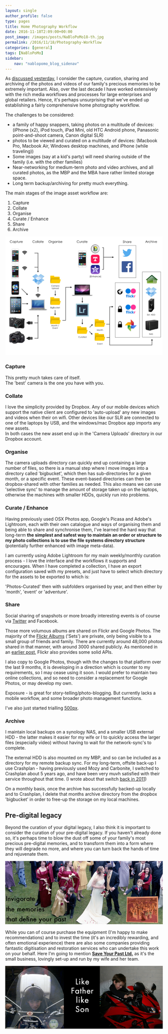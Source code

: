 ```yaml
---
layout: single
author_profile: false
type: pages
title: Home Photography Workflow
date: 2016-11-18T2:09:00+00:00
post_image: /images/posts/NaBloPoMo18-th.jpg
permalink: /2016/11/18/Photography-Workflow
categories: [general]
tags: [NaBloPoMo]
sidebar:
    nav: "nablopomo_blog_sidenav"
---
```

As [discussed yesterday](/2016/11/17/Curation), I consider the capture, curation, sharing and archiving of the photos and videos of our family's precious memories to be extremely important. Also, over the last decade I have worked extensively with the rich media workflows and processes for large enterprises and global retailers. Hence, it's perhaps unsurprising that we've ended up establishing a fairly comprehensive home photography workflow.

The challenges to be considered:
- a family of happy snappers, taking photos on a multitude of devices: (iPhone (x2), iPod touch, iPad Mini, old HTC Android phone, Panasonic point-and-shoot camera, Canon digital SLR)  
- photos to be viewed and curated on a multitude of devices: (Macbook Pro, Macbook Air, Windows desktop machines, and iPhone (while traveling))  
- Some images (say at a kid's party) will need sharing outside of the family (i.e. with the other families)  
- Near-networking for medium-term photo and video archives, and all curated photos, as the MBP and the MBA have rather limited storage space.  
- Long term backup/archiving for pretty much everything.  

The main stages of the image asset workflow are:  
1) Capture  
2) Collate  
3) Organise  
4) Curate / Enhance   
5) Share  
6) Archive


![Home Photography Workflow](/images/posts/NaBloPoMo18-workflow.jpg)


### Capture  
This pretty much takes care of itself.  
The 'best' camera is the one you have with you.

### Collate  
I love the simplicity provided by Dropbox. Any of our mobile devices which support the native client are configured to 'auto-upload' any new images and videos when their on wifi. Other devices like our SLR are connected to one of the laptops by USB, and the windows/mac Dropbox app imports any new assets.  
In both cases the new asset end up in the 'Camera Uploads' directory in our Dropbox account.

### Organise  
The camera uploads directory can quickly end up containing a large number of files, so there is a manual step where I move images into a directory called 'bigbucket', which then has sub-directories for a given month, or a specific event. These event-based directories can then be dropbox-shared with other families as needed. This also means we can use 'selective sync' to manage the amount of storage taken up on the laptops, otherwise the machines with smaller HDDs, quickly run into problems.

### Curate / Enhance   
Having previously used OSX Photos app, Google's Picasa and Adobe's Lightroom, each with their own catalogue and ways of organising them and being able to share and synchronise them, I've learned the hard way that long-term **the simplest and safest way to maintain an order or structure to my photo collections is to use the file systems directory structure** (potentially further enhanced with image meta-data).

I am currently using Adobe Lightroom for my main weekly/monthly curation process - I love the interface and the workflows it supports and encourages. When I have completed a collection, I have an export configuration saved with my presets, and just have to select which directory for the assets to be exported to which is:

'Photos-Curated' then with subfolders organised by year, and then either by 'month', 'event' or 'adventure'.


### Share  
Social sharing of snapshots or more broadly interesting events is of course via [Twitter](https://twitter.com/bseymour) and Facebook.

Those more volumous albums are shared on Flickr and Google Photos. The majority of the [Flickr Albums](https://www.flickr.com/photos/boseymour) ('Sets') are private, only being visible to a small group of friends and family. There are currently around 48,000 photos shared in that manner, with around 3000 shared publicly. As mentioned in an [earlier post](2016/11/11/Photo365---Flickr-API), Flickr also provides some solid APIs.

I also copy to Google Photos, though with the changes to that platform over the last 9 months, it is developing in a direction which is counter to my requirements, so I may cease using it soon. I would prefer to maintain two online collections, and so need to consider a replacement for Google Photos, or may develop my own.

Exposure - is great for story-telling/photo-blogging. But currently lacks a mobile workflow, and some broader photo management functions.

I've also just started trialling [500px](https://500px.com/bseymour).


### Archive
I maintain local backups on a synology NAS, and a smaller USB external HDD - the latter makes it easier for my wife or I to quickly access the larger files (especially video) without having to wait for the network-sync's to complete.

The external HDD is also mounted on my MBP, and so can be included as a directory for my remote backup sync. For my long-term, offsite back-up I use Crashplan - having previously used Mozy and Carbonite, I switched to Crashplan about 5 years ago, and have been very muvh satisfied with their service throughout that time. (I wrote about that switch [back in 2011](/2011/08/24/limits-of-unlimited-offsite-backup/))

On a monthly basis, once the archive has successfully backed-up locally and to Crashplan, I delete that months archive directory from the dropbox 'bigbucket' in order to free-up the storage on my local machines.



## Pre-digital legacy

Beyond the curation of your digital legacy, I also think it is important to consider the curation of your pre-digital legacy. If you haven't already done so, it's perhaps time to blow the dust off some of your family's most precious pre-digital memories, and to transform them into a form where they will degrade no more, and where you can turn back the hands of time and rejuvenate them.

![Save Your Past](/images/posts/NaBloPoMo18-SYP2.jpg)


While you can of course purchase the equipment (I'm happy to make recommendations) and to invest the time (it's an incredibly rewarding, and often emotional experience) there are also some companies providing fantastic digitisation and restoration services who can undertake this work on your behalf. Here I'm going to mention **[Save Your Past Ltd.](http://www.saveyourpast.co.uk/)** as it's the small business, lovingly set-up and run by my wife and her team.

![Save Your Past](/images/posts/NaBloPoMo18-SYP1.jpg)
